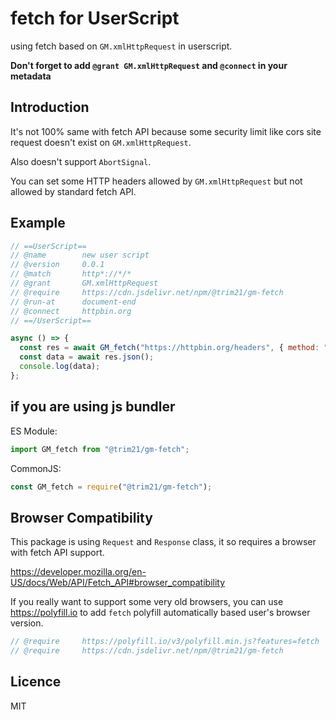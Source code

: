 # fetch for UserScript

using fetch based on `GM.xmlHttpRequest` in userscript.

**Don't forget to add `@grant GM.xmlHttpRequest` and `@connect` in your metadata**

## Introduction

It's not 100% same with fetch API because some security limit like cors site request doesn't exist on `GM.xmlHttpRequest`.

Also doesn't support `AbortSignal`.

You can set some HTTP headers allowed by `GM.xmlHttpRequest` but not allowed by standard fetch API.

## Example

```javascript
// ==UserScript==
// @name        new user script
// @version     0.0.1
// @match       http*://*/*
// @grant       GM.xmlHttpRequest
// @require     https://cdn.jsdelivr.net/npm/@trim21/gm-fetch
// @run-at      document-end
// @connect     httpbin.org
// ==/UserScript==

async () => {
  const res = await GM_fetch("https://httpbin.org/headers", { method: "POST" });
  const data = await res.json();
  console.log(data);
};
```

## if you are using js bundler

ES Module:

```javascript
import GM_fetch from "@trim21/gm-fetch";
```

CommonJS:

```javascript
const GM_fetch = require("@trim21/gm-fetch");
```

## Browser Compatibility

This package is using `Request` and `Response` class, it so requires a browser with fetch API support.

https://developer.mozilla.org/en-US/docs/Web/API/Fetch_API#browser_compatibility

If you really want to support some very old browsers, you can use <https://polyfill.io> to add `fetch` polyfill automatically based user's browser version.

```js
// @require     https://polyfill.io/v3/polyfill.min.js?features=fetch
// @require     https://cdn.jsdelivr.net/npm/@trim21/gm-fetch
```

## Licence

MIT
